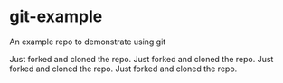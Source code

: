 # git-example
An example repo to demonstrate using git

Just forked and cloned the repo.
Just forked and cloned the repo.
Just forked and cloned the repo.
Just forked and cloned the repo.